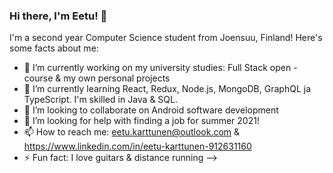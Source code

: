 ### Hi there, I'm Eetu! 👋

I'm a second year Computer Science student from Joensuu, Finland! Here's some facts about me:

- 🔭 I’m currently working on my university studies: Full Stack open -course & my own personal projects
- 🌱 I’m currently learning React, Redux, Node.js, MongoDB, GraphQL ja TypeScript. I'm skilled in Java & SQL.
- 👯 I’m looking to collaborate on Android software development
- 🤔 I’m looking for help with finding a job for summer 2021!
- 📫 How to reach me: eetu.karttunen@outlook.com & https://www.linkedin.com/in/eetu-karttunen-912631160
- ⚡ Fun fact: I love guitars & distance running
-->
